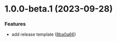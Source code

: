 # 1.0.0-beta.1 (2023-09-28)


### Features

* add release template ([8ba0a66](https://github.com/itsprofcjs/fluttering/commit/8ba0a66388c84a138117904a1ade62f4ad4f864d))
